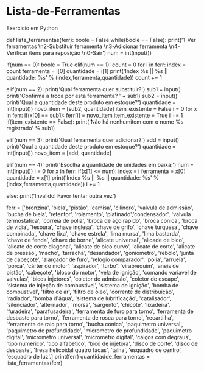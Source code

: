 # Lista-de-Ferramentas
Exercicio em Python

def lista_ferramentas(ferr):
boole = False
while(boole == False):
print('1-Ver ferramentas \n2-Substituir ferramenta \n3-Adicionar ferramenta \n4-Verificar itens para reposição \n0-Sair')
num = int(input())

if(num == 0):
boole = True
elif(num == 1):
count = 0
for i in ferr:
index = count
ferramenta = i[0]
quantidade = i[1]
print('Index %s || %s || quantidade: %s' % (index,ferramenta,quantidade))
count += 1

elif(num == 2):
print('Qual ferramenta quer substituir?')
sub1 = input()
print('Confirma a troca por esta ferramenta? ' + sub1)
sub2 = input()
print('Qual a quantidade deste produto em estoque?')
quantidade = int(input())
novo_item = [sub2, quantidade]
item_existente = False
i = 0
for x in ferr:
if(x[0] == sub1):
ferr[i] = novo_item
item_existente = True
i += 1
if(item_existente == False):
print('Não há nenhumitem com o nome %s registrado' % sub1)

elif(num == 3):
print('Qual ferramenta quer adicionar?')
add = input()
print('Qual a quantidade deste produto em estoque?')
quantidade = int(input())
novo_item = [add, quantidade]

elif(num == 4):
print('Escolha a quantidade de unidades em baixa:')
num = int(input())
i = 0
for x in ferr:
if(x[1] <= num):
index = i
ferramenta = x[0]
quantidade = x[1]
print('Index %s || %s || quantidade: %s' % (index,ferramenta,quantidade))
i += 1

else:
print('Invalido! Favor tentar outra vez')


ferr = ['bronzina', 'biela', 'pistão', 'camisa', 'cilindro', 'valvula de admissão', 'bucha de biela', 'retentor', 'rolamento', 'platinado','condensador', 'valvula termostatica', 'correia de polia', 'broca de aço rapido', 'broca conica', 'broca de vidia', 'tesoura', 'chave inglesa', 'chave de grifo', 'chave turquesa', 'chave combinada', 'chave fixa', 'chave estrela', 'lima mursa', 'lima bastarda', 'chave de fenda', 'chave de borne', 'alicate universal', 'alicade de bico', 'alicate de corte diagonal', 'alicate de bico curvo', 'alicate de corte', 'alicate de pressão', 'macho', 'tarracha', 'desandador', 'goniometro', 'rebolo', 'junta de cabeçote', 'alargador de furo', 'relogio comparador', 'polia', 'arruela', 'porca', 'cárter do motor', 'aspirador', 'turbo', 'virabrequim', 'aneis de pistão', 'cabeçote', 'bloco do motor', 'vela de ignição', 'comando variavel de valvulas', 'bicos injetores', 'coletor de admissão', 'coletor de escape', 'sistema de injeção de combustivel', 'sistema de ignição', 'bomba de combustivel', 'filtro de ar', 'filtro de óleo', 'corrente de distribuição', 'radiador', 'bomba d'água', 'sistema de lubrificação', 'catalisador', 'silenciador', 'alternador', 'morsa', 'sargento', 'chicote', 'lixadeira', 'furadeira', 'parafusadeira', 'ferramenta de furo para torno', 'ferramenta de desbaste para torno', 'ferramenta de rosca para torno', 'recartilha', 'ferramenta de raio para torno', 'bucha conica', 'paquimetro universal', 'paquimetro de profundidade', 'micrometro de profundidade', 'paquimetro digital', 'micrometro universal', 'micrometro digital', 'calços com degraus', 'tipo numerico', 'tipo alfabetico', 'bico de injetora', 'disco de corte', 'disco de desbaste', 'fresa helicoidal quatro facas', 'talha', 'esquadro de centro', 'esquadro de luz'.]
print(ferr)
quantidadde_ferramentas = lista_ferramentas(ferr)
